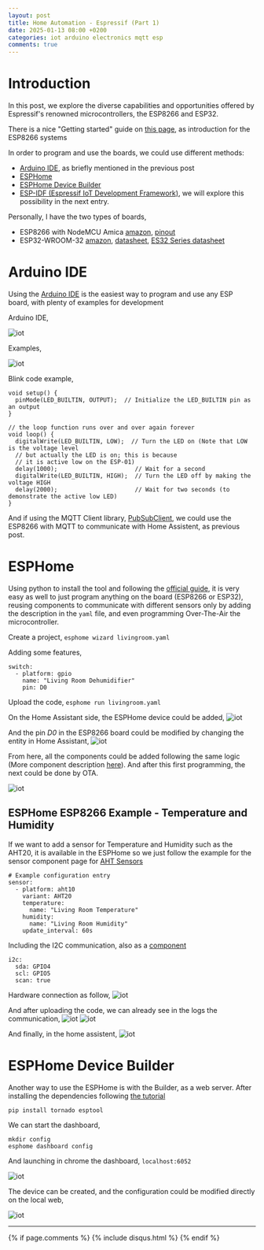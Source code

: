 ```yaml
---
layout: post
title: Home Automation - Espressif (Part 1)
date: 2025-01-13 08:00 +0200
categories: iot arduino electronics mqtt esp
comments: true
---
```


# Introduction
In this post, we explore the diverse capabilities and opportunities offered by Espressif's renowned microcontrollers, the ESP8266 and ESP32.

There is a nice "Getting started" guide on [this page](https://randomnerdtutorials.com/getting-started-with-esp8266-wifi-transceiver-review/), as introduction for the ESP8266 systems

In order to program and use the boards, we could use different methods:
* [Arduino IDE](https://randomnerdtutorials.com/how-to-install-esp8266-board-arduino-ide/), as briefly mentioned in the previous post
* [ESPHome](https://esphome.io/guides/getting_started_command_line#installation)
* [ESPHome Device Builder](https://esphome.io/guides/getting_started_command_line#bonus-esphome-device-builder)
* [ESP-IDF (Espressif IoT Development Framework)](https://docs.espressif.com/projects/esp-idf/en/stable/esp32/get-started/index.html), we will explore this possibility in the next entry.

Personally, I have the two types of boards,
* ESP8266 with NodeMCU Amica [amazon](https://www.amazon.de/diymore-ESP8266-Development-Compatible-Micropython/dp/B09Z6T2XS4/ref=mp_s_a_1_3), [pinout](https://randomnerdtutorials.com/esp8266-pinout-reference-gpios/)
* ESP32-WROOM-32 [amazon](https://www.amazon.de/dp/B0D9BTQRYT/ref=pe_27091401_487024491_TE_item), [datasheet](https://www.espressif.com/sites/default/files/documentation/esp32-wroom-32_datasheet_en.pdf), [ES32 Series datasheet](https://www.espressif.com/sites/default/files/documentation/esp32_datasheet_en.pdf)
# Arduino IDE
Using the [Arduino IDE](https://randomnerdtutorials.com/how-to-install-esp8266-board-arduino-ide/) is the easiest way to program and use any ESP board, with plenty of examples for development

Arduino IDE,

![iot](/assets/20250122/1.png)

Examples,

![iot](/assets/20250122/2.png)

Blink code example,

```
void setup() {
  pinMode(LED_BUILTIN, OUTPUT);  // Initialize the LED_BUILTIN pin as an output
}

// the loop function runs over and over again forever
void loop() {
  digitalWrite(LED_BUILTIN, LOW);  // Turn the LED on (Note that LOW is the voltage level
  // but actually the LED is on; this is because
  // it is active low on the ESP-01)
  delay(1000);                      // Wait for a second
  digitalWrite(LED_BUILTIN, HIGH);  // Turn the LED off by making the voltage HIGH
  delay(2000);                      // Wait for two seconds (to demonstrate the active low LED)
}
```

And if using the MQTT Client library, [PubSubClient](https://docs.arduino.cc/libraries/pubsubclient/), we could use the ESP8266 with MQTT to communicate with Home Assistent, as previous post.

# ESPHome
Using python to install the tool and following the [official guide](https://esphome.io/guides/getting_started_command_line#installation), it is very easy as well to just program anything on the board (ESP8266 or ESP32), reusing components to communicate with different sensors only by adding the description in the `yaml` file, and even programming Over-The-Air the microcontroller.

Create a project,
`esphome wizard livingroom.yaml`

Adding some features,
```
switch:
  - platform: gpio
    name: "Living Room Dehumidifier"
    pin: D0
```
Upload the code,
`esphome run livingroom.yaml`

On the Home Assistant side, the ESPHome device could be added,
![iot](/assets/20250122/3.png)

And the pin *D0* in the ESP8266 board could be modified by changing the entity in Home Assistant,
![iot](/assets/20250122/4.png)

From here, all the components could be added following the same logic (More component description [here](https://esphome.io/#sensor-components)). And after this first programming, the next could be done by OTA.

![iot](/assets/20250122/5.png)

## ESPHome ESP8266 Example - Temperature and Humidity
If we want to add a sensor for Temperature and Humidity such as the AHT20, it is available in the ESPHome so we just follow the example for the sensor component page for [AHT Sensors](https://esphome.io/components/sensor/aht10)

```
# Example configuration entry
sensor:
  - platform: aht10
    variant: AHT20
    temperature:
      name: "Living Room Temperature"
    humidity:
      name: "Living Room Humidity"
    update_interval: 60s
```

Including the I2C communication, also as a [component](https://esphome.io/components/i2c)
```
i2c:
  sda: GPIO4
  scl: GPIO5
  scan: true
```

Hardware connection as follow,
![iot](/assets/20250122/6.jpeg)

And after uploading the code, we can already see in the logs the communication,
![iot](/assets/20250122/7.png)
![iot](/assets/20250122/8.png)

And finally, in the home assistent,
![iot](/assets/20250122/9.png)

# ESPHome Device Builder
Another way to use the ESPHome is with the Builder, as a web server.
After installing the dependencies following [the tutorial](https://esphome.io/guides/getting_started_command_line#bonus-esphome-device-builder)

`pip install tornado esptool`

We can start the dashboard,

```
mkdir config
esphome dashboard config
```

And launching in chrome the dashboard,
`localhost:6052`

![iot](/assets/20250122/10.png)

The device can be created, and the configuration could be modified directly on the local web,

![iot](/assets/20250122/11.png)

***

{% if page.comments %}
{% include disqus.html %}
{% endif %}
